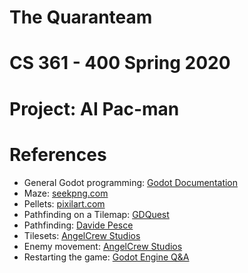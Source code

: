 # The Quaranteam

# CS 361 - 400 Spring 2020

# Project: AI Pac-man

# References
- General Godot programming: [Godot Documentation](https://docs.godotengine.org/en/stable/index.html)
- Maze: [seekpng.com](https://www.seekpng.com/ima/u2q8q8r5y3w7r5u2/)
- Pellets: [pixilart.com](https://www.pixilart.com/krizmsmith67/likes)
- Pathfinding on a Tilemap: [GDQuest](https://www.youtube.com/watch?v=0fPOt0Jw52s)
- Pathfinding: [Davide Pesce](https://www.davidepesce.com/2019/11/19/godot-tutorial-how-to-use-navigation2d-for-pathfinding/)
- Tilesets: [AngelCrew Studios](https://www.youtube.com/watch?v=S-jBJdRKWQM)
- Enemy movement: [AngelCrew Studios](https://www.youtube.com/watch?v=2xiE27j4iiw)
- Restarting the game: [Godot Engine Q&A](https://godotengine.org/qa/30028/how-do-i-re-spawn-or-restart-a-game)
